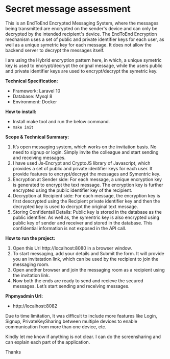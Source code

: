 # Secret message assessment

This is an EndToEnd Encrypted Messaging System, where the messages being transmitted are encrypted on the sender's device and can only be decrypted by the intended recipient's device. The EndToEnd Encryption mechanism uses a set of public and private identifier keys for each user, as well as a unique symetric key for each message. It does not allow the backend server to decrypt the messages itself.

I am using the Hybrid encryption pattern here, in which, a unique symetric key is used to encrypt/decrypt the orignal message, while the users public and private identifier keys are used to encrypt/decrypt the symetric key.

**Technical Specification:**

-   Framework: Laravel 10
-   Database: Mysql 8
-   Environment: Docker

**How to install:**

-   Install make tool and run the below command.
-   `make init`

**Scope & Technical Summary:**

1. It’s open messaging system, which works on the invitation basis. No need to signup or login. Simply invite the colleague and start sending and receiving messages.
2. I have used Js-Encrypt and CryptoJS library of Javascript, which provides a set of public and private identifier keys for each user. It provide features to encrypt/decrypt the messages and Symentric key.
3. Encryption at Sender side: For each message, a unique encryption key is generated to encrypt the text message. The encryption key is further encrypted using the public identifier key of the recipient.
4. Decryption at Recipient side: For each message, the encryption key is first descrypted using the Recipient private identifier key and then the decrypted key is used to decrypt the original text message.
5. Storing Confidentail Details: Public key is stored in the database as the public identifier. As well as, the symentric key is also encrypted using public key of sender and receiver and stored in the database. This confidential information is not exposed in the API call.

**How to run the project:**

1. Open this Url http://localhost:8080 in a browser window.
2. To start messaging, add your details and Submit the form. It will provide you an invitatation link, which can be used by the recipient to join the messaging room.
3. Open another browser and join the messaging room as a recipient using the invitation link.
4. Now both the ends are ready to send and recieve the secured messages. Let’s start sending and receiving messages.

**Phpmyadmin Url:**

-   http://localhost:8082

Due to time limitation, It was difficult to include more features like Login, Signup, PrivateKeySharing between multiple devices to enable communication from more than one device, etc.

Kindly let me know if anything is not clear. I can do the screensharing and can explain each part of the application.

Thanks
